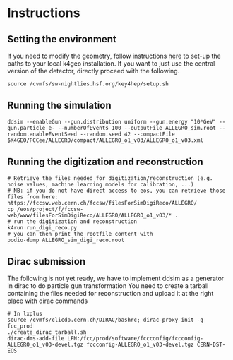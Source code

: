# Instructions

## Setting the environment
If you need to modify the geometry, follow instructions [here](https://fcc-ee-detector-full-sim.docs.cern.ch/Key4hep/) to set-up the paths to your local k4geo installation. If you want to just use the central version of the detector, directly proceed with the following.

```
source /cvmfs/sw-nightlies.hsf.org/key4hep/setup.sh
```

## Running the simulation
```
ddsim --enableGun --gun.distribution uniform --gun.energy "10*GeV" --gun.particle e- --numberOfEvents 100 --outputFile ALLEGRO_sim.root --random.enableEventSeed --random.seed 42 --compactFile $K4GEO/FCCee/ALLEGRO/compact/ALLEGRO_o1_v03/ALLEGRO_o1_v03.xml 
```

## Running the digitization and reconstruction
```
# Retrieve the files needed for digitization/reconstruction (e.g. noise values, machine learning models for calibration, ...)
# NB: if you do not have direct access to eos, you can retrieve those files from here: https://fccsw.web.cern.ch/fccsw/filesForSimDigiReco/ALLEGRO/ 
cp /eos/project/f/fccsw-web/www/filesForSimDigiReco/ALLEGRO/ALLEGRO_o1_v03/* .
# run the digitization and reconstruction
k4run run_digi_reco.py
# you can then print the rootfile content with
podio-dump ALLEGRO_sim_digi_reco.root  
```

## Dirac submission
The following is not yet ready, we have to implement ddsim as a generator in dirac to do particle gun transformation
You need to create a tarball containing the files needed for reconstruction and upload it at the right place with dirac commands
```
# In lxplus
source /cvmfs/clicdp.cern.ch/DIRAC/bashrc; dirac-proxy-init -g fcc_prod
./create_dirac_tarball.sh
dirac-dms-add-file LFN:/fcc/prod/software/fccconfig/fccconfig-ALLEGRO_o1_v03-devel.tgz fccconfig-ALLEGRO_o1_v03-devel.tgz CERN-DST-EOS
```
